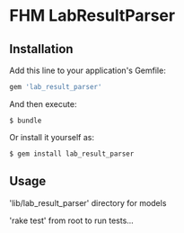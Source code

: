# FHM LabResultParser



## Installation

Add this line to your application's Gemfile:

```ruby
gem 'lab_result_parser'
```

And then execute:

    $ bundle

Or install it yourself as:

    $ gem install lab_result_parser

## Usage


'lib/lab_result_parser' directory for models

'rake test' from root to run tests... 


